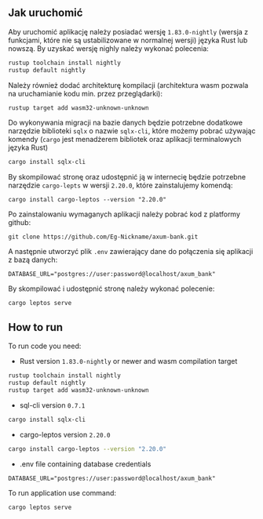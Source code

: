 ## Jak uruchomić
Aby uruchomić aplikację należy posiadać wersję `1.83.0-nightly` (wersja z funkcjami, które nie są ustabilizowane w normalnej wersji) języka Rust lub nowszą. By uzyskać wersję nighly należy wykonać polecenia:
```bash
rustup toolchain install nightly
rustup default nightly
```
Należy również dodać architekturę kompilacji (architektura wasm pozwala na uruchamianie kodu min. przez przeglądarki):
```bash
rustup target add wasm32-unknown-unknown
```
Do wykonywania migracji na bazie danych będzie potrzebne dodatkowe narzędzie biblioteki `sqlx` o nazwie `sqlx-cli`, które możemy pobrać używając komendy (`cargo` jest menadżerem bibliotek oraz aplikacji terminalowych języka Rust)
```bash
cargo install sqlx-cli
```
By skompilować stronę oraz udostępnić ją w internecię będzie potrzebne narzędzie `cargo-lepts` w wersji `2.20.0`, które zainstalujemy komendą:
```
cargo install cargo-leptos --version "2.20.0"
``` 
Po zainstalowaniu wymaganych aplikacji należy pobrać kod z platformy github:
```
git clone https://github.com/Eg-Nickname/axum-bank.git
```
A następnie utworzyć plik `.env` zawierający dane do połączenia się aplikacji z bazą danych:
```env
DATABASE_URL="postgres://user:password@localhost/axum_bank"
```
By skompilować i udostępnić stronę należy wykonać polecenie:
```
cargo leptos serve
```

## How to run
To run code you need:
- Rust version `1.83.0-nightly` or newer and wasm compilation target
```bash
rustup toolchain install nightly
rustup default nightly
rustup target add wasm32-unknown-unknown
```
- sql-cli version `0.7.1`
```bash
cargo install sqlx-cli
```
- cargo-leptos version `2.20.0`
```bash
cargo install cargo-leptos --version "2.20.0"
```
- .env file containing database credentials 
```env
DATABASE_URL="postgres://user:password@localhost/axum_bank"
```

To run application use command:
```bash
cargo leptos serve
```